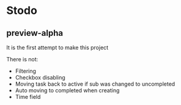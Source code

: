 # Stodo

## preview-alpha

It is the first attempt to make this project

There is not:

- Filtering
- Checkbox disabling
- Moving task back to active if sub was changed to uncompleted
- Auto moving to completed when creating
- Time field
